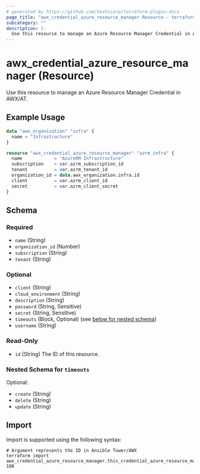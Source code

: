 ```yaml
---
# generated by https://github.com/hashicorp/terraform-plugin-docs
page_title: "awx_credential_azure_resource_manager Resource - terraform-provider-awx"
subcategory: ""
description: |-
  Use this resource to manage an Azure Resource Manager Credential in AWX/AT.
---
```


# awx_credential_azure_resource_manager (Resource)

Use this resource to manage an Azure Resource Manager Credential in AWX/AT.

## Example Usage

```terraform
data "awx_organization" "infra" {
  name = "Infrastructure"
}

resource "awx_credential_azure_resource_manager" "azrm_infra" {
  name            = "AzureRM Infrastructure"
  subscription    = var.azrm_subscription_id
  tenant          = var.azrm_tenant_id
  organization_id = data.awx_organization.infra.id
  client          = var.azrm_client_id
  secret          = var.azrm_client_secret
}
```

<!-- schema generated by tfplugindocs -->
## Schema

### Required

- `name` (String)
- `organization_id` (Number)
- `subscription` (String)
- `tenant` (String)

### Optional

- `client` (String)
- `cloud_environment` (String)
- `description` (String)
- `password` (String, Sensitive)
- `secret` (String, Sensitive)
- `timeouts` (Block, Optional) (see [below for nested schema](#nestedblock--timeouts))
- `username` (String)

### Read-Only

- `id` (String) The ID of this resource.

<a id="nestedblock--timeouts"></a>
### Nested Schema for `timeouts`

Optional:

- `create` (String)
- `delete` (String)
- `update` (String)

## Import

Import is supported using the following syntax:

```shell
# Argument represents the ID in Ansible Tower/AWX
terraform import awx_credential_azure_resource_manager.this_credential_azure_resource_manager 188
```
